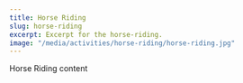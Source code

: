 ```yaml
---
title: Horse Riding
slug: horse-riding
excerpt: Excerpt for the horse-riding.
image: "/media/activities/horse-riding/horse-riding.jpg"
---
```

Horse Riding content
